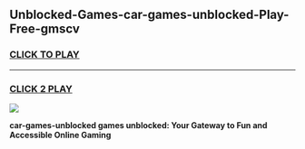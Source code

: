 
## Unblocked-Games-car-games-unblocked-Play-Free-gmscv
<h3>
<a href="https://premium76.site?title=car-games-unblocked&ref=15A">CLICK TO PLAY</a></h3>
<hr>

<h3>
<a href="https://premium76.site?title=car-games-unblocked&ref=15A">CLICK 2 PLAY</a>
  
</h3>

<a href="https://premium76.site?title=car-games-unblocked&ref=15A"><img src="https://clearcache.store/games.png"></a>


**car-games-unblocked games unblocked: Your Gateway to Fun and Accessible Online Gaming**
